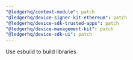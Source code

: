 ```yaml
---
"@ledgerhq/context-module": patch
"@ledgerhq/device-signer-kit-ethereum": patch
"@ledgerhq/device-sdk-trusted-apps": patch
"@ledgerhq/device-management-kit": patch
"@ledgerhq/device-sdk-ui": patch
---
```


Use esbuild to build libraries

